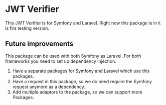 # JWT Verifier

This JWT Verifier is for Symfony and Laravel. Right now this package is in it is firs testing version.

## Future improvements

This package can be used with both Symfony as Laravel. For both frameworks you need to set up dependency injection.
1. Have a separate packages for Symfony and Laravel which use this packages.
2. Have a request in this package, so we do need require the Symfony request anymore as a dependency.
3. Add multiple adaptors to the package, so we can support more Packages.
